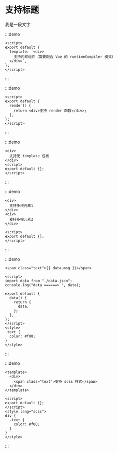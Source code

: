 # 支持标题

我是一段文字

:::demo

```vue
<script>
export default {
  template: `<div>
    支持内联组件（需要配合 Vue 的 runtimeCompiler 模式）
  </div>`,
};
</script>
```

:::

:::demo

```vue
<script>
export default {
  render() {
    return <div>支持 render 函数</div>;
  },
};
</script>
```

:::

:::demo

```vue
<div>
  支持无 template 包裹
</div>
<script>
export default {};
</script>
```

:::

:::demo

```vue
<div>
  支持多根元素1
</div>
<div>
  支持多根元素2
</div>

<script>
export default {};
</script>
```

:::

:::demo

```vue
<span class="text">{{ data.msg }}</span>

<script>
import data from "./data.json";
console.log("data ======> ", data);

export default {
  data() {
    return {
      data,
    };
  },
};
</script>
<style>
.text {
  color: #f00;
}
</style>
```

:::

:::demo

```vue
<template>
  <div>
    <span class="text">支持 scss 样式</span>
  </div>
</template>

<script>
export default {};
</script>
<style lang="scss">
div {
  .text {
    color: #f00;
  }
}
</style>
```

:::
